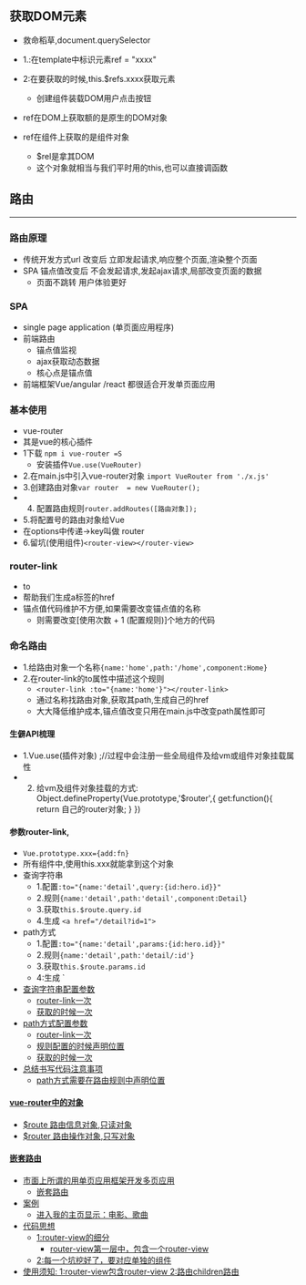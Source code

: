 ## 获取DOM元素
* 救命稻草,document.querySelector
* 1.:在template中标识元素ref = "xxxx"
* 2:在要获取的时候,this.$refs.xxxx获取元素

  * 创建组件装载DOM用户点击按钮 
* ref在DOM上获取额的是原生的DOM对象
* ref在组件上获取的是组件对象
  * $rel是拿其DOM 
  *  这个对象就相当与我们平时用的this,也可以直接调函数

##  路由 

-------
### 路由原理
 * 传统开发方式url 改变后 立即发起请求,响应整个页面,渲染整个页面
 * SPA 锚点值改变后 不会发起请求,发起ajax请求,局部改变页面的数据
    * 页面不跳转 用户体验更好

### SPA

* single page application (单页面应用程序)
* 前端路由
  * 锚点值监视
  *  ajax获取动态数据
  * 核心点是锚点值
* 前端框架Vue/angular /react 都很适合开发单页面应用

### 基本使用
 * vue-router
 * 其是vue的核心插件
 * 1下载 `npm i vue-router =S ` 
   * 安装插件`Vue.use(VueRouter) `
 * 2.在main.js中引入vue-router对象
  `import VueRouter from './x.js' `
 * 3.创建路由对象`var router  = new VueRouter();`
 * 4. 配置路由规则`router.addRoutes([路由对象]);`
 * 5.将配置号的路由对象给Vue
  * 在options中传递->key叫做 router
 * 6.留坑(使用组件)`<router-view></router-view>`

### router-link
* to 
* 帮助我们生成a标签的href
* 锚点值代码维护不方便,如果需要改变锚点值的名称
  * 则需要改变[使用次数 + 1 (配置规则)]个地方的代码

### 命名路由
* 1.给路由对象一个名称`{name:'home',path:'/home',component:Home}`
* 2.在router-link的to属性中描述这个规则
  * `<router-link :to="{name:'home'}"></router-link>`
  * 通过名称找路由对象,获取其path,生成自己的href
  * 大大降低维护成本,锚点值改变只用在main.js中改变path属性即可      


#### 生僻API梳理
* 1.Vue.use(插件对象) ;//过程中会注册一些全局组件及给vm或组件对象挂载属性
* 2. 给vm及组件对象挂载的方式:
 Object.defineProperty(Vue.prototype,'$router',{
     get:function(){
         return 自己的router对象;
     }
 }) 

#### 参数router-link,
* `Vue.prototype.xxx={add:fn}`
* 所有组件中,使用this.xxx就能拿到这个对象
* 查询字符串
   * 1.配置`:to="{name:'detail',query:{id:hero.id}}"`
   * 2.规则`{name:'detail',path:'detail',component:Detail}`
   * 3.获取`this.$route.query.id`
   * 4.生成 `<a href="/detail?id=1">`   
* path方式
   * 1.配置`:to="{name:'detail',params:{id:hero.id}}"`
   * 2.规则`{name:'detail',path:'detail/:id'}`
   * 3.获取`this.$route.params.id`
   * 4:生成 `<a href="/detail/1">
* 查询字符串配置参数
  * router-link一次
  * 获取的时候一次
* path方式配置参数
  * router-link一次
  * 规则配置的时候声明位置
  * 获取的时候一次
* 总结书写代码注意事项
  * path方式需要在路由规则中声明位置




#### vue-router中的对象

* $route 路由信息对象,只读对象
* $router 路由操作对象,只写对象

#### 嵌套路由
* 市面上所谓的用单页应用框架开发多页应用
  * 嵌套路由
* 案例
  * 进入我的主页显示：电影、歌曲
* 代码思想
  * 1:router-view的细分
    * router-view第一层中，包含一个router-view
  * 2:每一个坑挖好了，要对应单独的组件
* 使用须知: 1:router-view包含router-view 2:路由children路由





